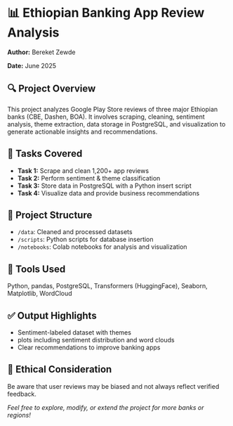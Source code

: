 <!DOCTYPE html>
<html lang="en">
<head>
  <meta charset="UTF-8">
  <title>Bank Review Analysis</title>
</head>
<body>
  <h1>📊 Ethiopian Banking App Review Analysis</h1>

  <p><strong>Author:</strong> Bereket Zewde</p>
  <p><strong>Date:</strong> June 2025</p>

  <h2>🔍 Project Overview</h2>
  <p>
    This project analyzes Google Play Store reviews of three major Ethiopian banks (CBE, Dashen, BOA).
    It involves scraping, cleaning, sentiment analysis, theme extraction, data storage in PostgreSQL, 
    and visualization to generate actionable insights and recommendations.
  </p>

  <h2>🧩 Tasks Covered</h2>
  <ul>
    <li><strong>Task 1:</strong> Scrape and clean 1,200+ app reviews</li>
    <li><strong>Task 2:</strong> Perform sentiment & theme classification</li>
    <li><strong>Task 3:</strong> Store data in PostgreSQL with a Python insert script</li>
    <li><strong>Task 4:</strong> Visualize data and provide business recommendations</li>
  </ul>

  <h2>📂 Project Structure</h2>
  <ul>
    <li><code>/data</code>: Cleaned and processed datasets</li>
    <li><code>/scripts</code>: Python scripts for database insertion</li>
    <li><code>/notebooks</code>: Colab notebooks for analysis and visualization</li>
  </ul>

  <h2>📌 Tools Used</h2>
  <p>Python, pandas, PostgreSQL, Transformers (HuggingFace), Seaborn, Matplotlib, WordCloud</p>

  <h2>✅ Output Highlights</h2>
  <ul>
    <li>Sentiment-labeled dataset with themes</li>
    <li>plots including sentiment distribution and word clouds</li>
    <li>Clear recommendations to improve banking apps</li>
  </ul>

  <h2>📎 Ethical Consideration</h2>
  <p>Be aware that user reviews may be biased and not always reflect verified feedback.</p>

  <p><em>Feel free to explore, modify, or extend the project for more banks or regions!</em></p>
</body>
</html>
